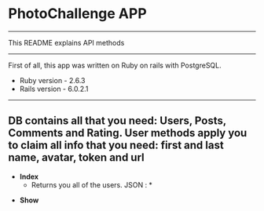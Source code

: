 # PhotoChallenge APP

---
This README explains API methods

---

First of all, this app was written on Ruby on rails with PostgreSQL. 
* Ruby version - 2.6.3
* Rails version - 6.0.2.1
---

DB contains all that you need: Users, Posts, Comments and Rating. 
User methods apply you to claim all info that you need: first and last name, avatar, token and url
---
* <b>Index</b>   
    * Returns you all of the users. JSON : 
        *  
- <b>Show
        